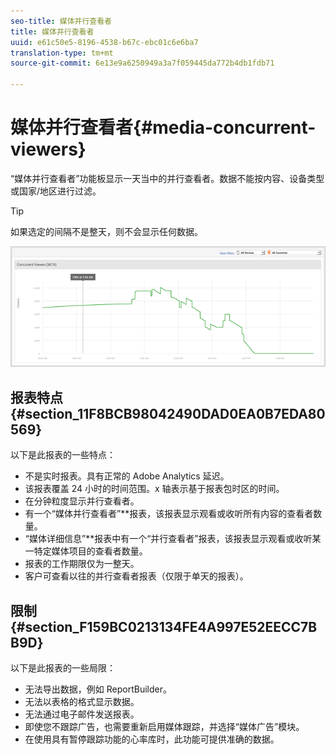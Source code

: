 ```yaml
---
seo-title: 媒体并行查看者
title: 媒体并行查看者
uuid: e61c50e5-8196-4538-b67c-ebc01c6e6ba7
translation-type: tm+mt
source-git-commit: 6e13e9a6250949a3a7f059445da772b4db1fdb71

---
```



# 媒体并行查看者{#media-concurrent-viewers}

“媒体并行查看者”功能板显示一天当中的并行查看者。数据不能按内容、设备类型或国家/地区进行过滤。

>[!TIP]
>
>如果选定的间隔不是整天，则不会显示任何数据。

![](assets/video-concurrent-viewers.png)

## 报表特点 {#section_11F8BCB98042490DAD0EA0B7EDA80569}

以下是此报表的一些特点：

* 不是实时报表。具有正常的 Adobe Analytics 延迟。
* 该报表覆盖 24 小时的时间范围。x 轴表示基于报表包时区的时间。
* 在分钟粒度显示并行查看者。
* 有一个“媒体并行查看者”**&#x200B;报表，该报表显示观看或收听所有内容的查看者数量。
* “媒体详细信息”**&#x200B;报表中有一个“并行查看者”报表，该报表显示观看或收听某一特定媒体项目的查看者数量。
* 报表的工作期限仅为一整天。
* 客户可查看以往的并行查看者报表（仅限于单天的报表）。

## 限制 {#section_F159BC0213134FE4A997E52EECC7BB9D}

以下是此报表的一些局限：

* 无法导出数据，例如 ReportBuilder。
* 无法以表格的格式显示数据。
* 无法通过电子邮件发送报表。
* 即使您不跟踪广告，也需要重新启用媒体跟踪，并选择“媒体广告”模块。
* 在使用具有暂停跟踪功能的心率库时，此功能可提供准确的数据。

